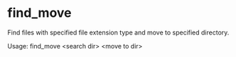 # find_move
Find files with specified file extension type and move to specified directory.

Usage: find_move \<search dir\> \<move to dir\>
